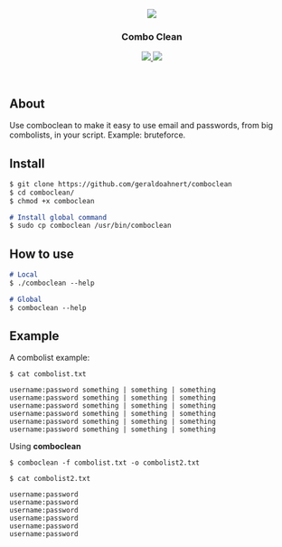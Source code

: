 
<p align="center">
	<img align="center" src="https://user-images.githubusercontent.com/41551840/82152527-37348200-9838-11ea-96b4-5749348a9d3e.png">
</p>

<p align="center">
	<h3 align="center">Combo Clean</h3>
</p>

<p align="center">
	<a target="__blank" href="#">
	  <img src="https://img.shields.io/badge/status-finish-green?&style=for-the-badge"/>
	  <img src="https://img.shields.io/badge/license-mit-blue?&style=for-the-badge"/>
	</a>
</p>


<br>

<h2>About</h2>
<p>Use comboclean to make it easy to use email and passwords, from big combolists, in your script. Example: bruteforce.</p>


<h2>Install</h2>

```markdown
$ git clone https://github.com/geraldoahnert/comboclean
$ cd comboclean/
$ chmod +x comboclean

# Install global command
$ sudo cp comboclean /usr/bin/comboclean
```

<h2>How to use</h2>

```markdown
# Local
$ ./comboclean --help

# Global
$ comboclean --help
```

<h2>Example</h2>

A combolist example:

```console
$ cat combolist.txt

username:password something | something | something
username:password something | something | something
username:password something | something | something
username:password something | something | something
username:password something | something | something
username:password something | something | something
```

Using <b>comboclean</b>

```console
$ comboclean -f combolist.txt -o combolist2.txt
```

```console
$ cat combolist2.txt

username:password
username:password
username:password
username:password
username:password
username:password
```
